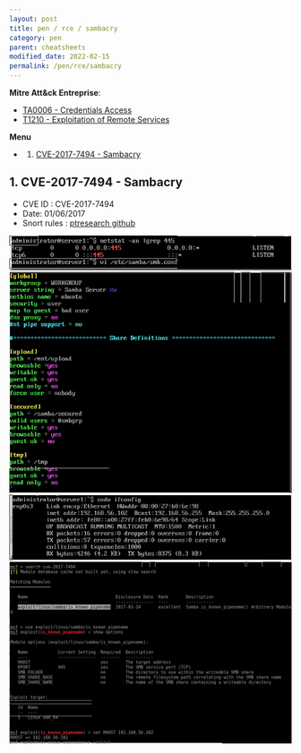 ```yaml
---
layout: post
title: pen / rce / sambacry
category: pen
parent: cheatsheets
modified_date: 2022-02-15
permalink: /pen/rce/sambacry
---
```


**Mitre Att&ck Entreprise**: 
* [TA0006 - Credentials Access](https://attack.mitre.org/tactics/TA0006/)
* [T1210  - Exploitation of Remote Services](https://attack.mitre.org/techniques/T1210/)

**Menu**
<!-- vscode-markdown-toc -->
* 1. [CVE-2017-7494 - Sambacry](#CVE-2017-7494-Sambacry)

<!-- vscode-markdown-toc-config
	numbering=true
	autoSave=true
	/vscode-markdown-toc-config -->
<!-- /vscode-markdown-toc -->

##  1. <a name='CVE-2017-7494-Sambacry'></a>CVE-2017-7494 - Sambacry

* CVE ID : CVE-2017-7494
* Date: 01/06/2017
* Snort rules : [ptresearch github](https://github.com/ptresearch/AttackDetection/blob/master/CVE-2017-7494/CVE-2017-7494.rules)
 
![Pentest Linux Sambacry](/assets/images/pen-lin-smb-rce-2017-7494_1.png)
![Pentest Linux Sambacry](/assets/images/pen-lin-smb-rce-2017-7494_2.png)
![Pentest Linux Sambacry](/assets/images/pen-lin-smb-rce-2017-7494_3.png)
![Pentest Linux Sambacry](/assets/images/pen-lin-smb-rce-2017-7494_4.png)













